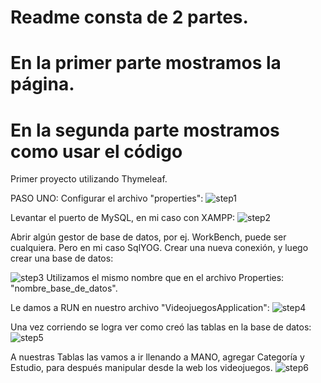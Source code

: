 # Readme consta de 2 partes.
# En la primer parte mostramos la página.
# En la segunda parte mostramos como usar el código
Primer proyecto utilizando Thymeleaf.

PASO UNO: Configurar el archivo "properties":
![step1](https://user-images.githubusercontent.com/65823769/141183053-3ea943c1-e006-41c5-890b-63585dd59877.png)

Levantar el puerto de MySQL, en mi caso con XAMPP:
![step2](https://user-images.githubusercontent.com/65823769/141183312-19e42585-4ef1-4424-9213-6da115bc1a6e.png)


Abrir algún gestor de base de datos, por ej. WorkBench, puede ser cualquiera. 
Pero en mi caso SqlYOG.
Crear una nueva conexión, y luego crear una base de datos:

![step3](https://user-images.githubusercontent.com/65823769/141184026-65e3c4d5-012b-495a-b0fa-0da9a51ecec7.png)
Utilizamos el mismo nombre que en el archivo Properties: "nombre_base_de_datos".

Le damos a RUN en nuestro archivo "VideojuegosApplication":
![step4](https://user-images.githubusercontent.com/65823769/141184713-19d962f6-1e5f-4e4e-8156-80ae3778a009.png)

Una vez corriendo se logra ver como creó las tablas en la base de datos:
![step5](https://user-images.githubusercontent.com/65823769/141185590-01b27347-d632-488a-a68b-9da19d22f9f5.png)

A nuestras Tablas las vamos a ir llenando a MANO, agregar Categoría y Estudio, para después manipular desde la web los videojuegos.
![step6](https://user-images.githubusercontent.com/65823769/141185689-2c85014f-cf70-4230-a78b-3289b3792a26.png)






